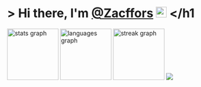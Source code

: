 ### <h1 align="left">&gt; Hi there, I'm <a href="https://github.com/Zacffors" target="_blank">@Zacffors</a> <img src="https://media.giphy.com/media/hvRJCLFzcasrR4ia7z/giphy.gif" width="25"> </h1

  <img src="https://github-readme-stats.vercel.app/api?username=Zacffors&hide_title=false&hide_rank=false&show_icons=true&include_all_commits=true&count_private=true&disable_animations=false&theme=holi&locale=en&hide_border=true&order=1" height="120" alt="stats graph"  />
  <img src="https://github-readme-stats.vercel.app/api/top-langs?username=Zacffors&locale=en&hide_title=false&layout=compact&card_width=320&langs_count=8&theme=holi&hide_border=true&order=2&custom_title=%F0%9F%93%8A%20This%20Week%20I%20Spent%20My%20Time%20On:" height="120" alt="languages graph"  />
  <img src="https://streak-stats.demolab.com?user=Zacffors&locale=en&mode=daily&theme=github-dark-blue&hide_border=true&border_radius=5&order=3" height="120" alt="streak graph"  />
  <img src="https://github-readme-stats.vercel.app/api/pin/?username=Zacffors&repo=Zacffors&cache_seconds=86400&theme=ambient_gradient"  />
